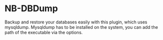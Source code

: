 # NB-DBDump
Backup and restore your databases easily with this plugin, which uses mysqldump.
Mysqldump has to be installed on the system, you can add the path of the executable via the options.